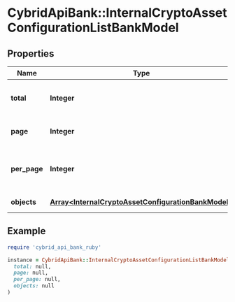 # CybridApiBank::InternalCryptoAssetConfigurationListBankModel

## Properties

| Name | Type | Description | Notes |
| ---- | ---- | ----------- | ----- |
| **total** | **Integer** | The total number of records available. |  |
| **page** | **Integer** | The page index to retrieve. |  |
| **per_page** | **Integer** | The number of entities per page to return. |  |
| **objects** | [**Array&lt;InternalCryptoAssetConfigurationBankModel&gt;**](InternalCryptoAssetConfigurationBankModel.md) | Array of entities |  |

## Example

```ruby
require 'cybrid_api_bank_ruby'

instance = CybridApiBank::InternalCryptoAssetConfigurationListBankModel.new(
  total: null,
  page: null,
  per_page: null,
  objects: null
)
```

